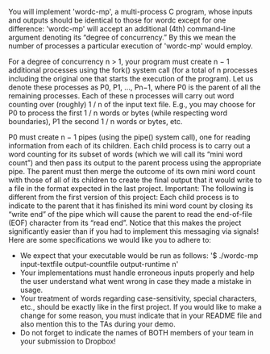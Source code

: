 You will implement 'wordc-mp', a multi-process C program, whose inputs and outputs should be identical to those for wordc except for one difference: 'wordc-mp' will accept an additional (4th) command-line argument denoting its “degree of concurrency.” By this we mean the number of processes a particular execution of 'wordc-mp' would employ. 

For a degree of concurrency n > 1, your program must create n − 1 additional processes using the fork() system call (for a total of n processes including the original one that starts the execution of the program). Let us denote these processes as P0, P1, ..., Pn−1, where P0 is the parent of all the remaining processes. Each of these n processes will carry out word counting over (roughly) 1 / n of the input text file. E.g., you may choose for P0 to process the first 1 / n words or bytes (while respecting word boundaries), P1 the second 1 / n words or bytes, etc. 

P0 must create n − 1 pipes (using the pipe() system call), one for reading information from each of its children. Each child process is to carry out a word counting for its subset of words (which we will call its “mini word count”) and then pass its output to the parent process using the appropriate pipe. The parent must then merge the outcome of its own mini word count with those of all of its children to create the final output that it would write to a file in the format expected in the last project. Important: The following is different from the first version of this project: Each child process is to indicate to the parent that it has finished its mini word count by closing its “write end” of the pipe which will cause the parent to read the end-of-file (EOF) character from its “read end”. Notice that this makes the project significantly easier than if you had to implement this messaging via signals! Here are some specifications we would like you to adhere to: 

* We expect that your executable would be run as follows:
'$ ./wordc-mp input-textfile output-countfile output-runtime n'
* Your implementations must handle erroneous inputs properly and help the user understand what went wrong in case they made a mistake in usage. 
* Your treatment of words regarding case-sensitivity, special characters, etc., should be exactly like in the first project. If you would like to make a change for some reason, you must indicate that in your README file and also mention this to the TAs during your demo. 
* Do not forget to indicate the names of BOTH members of your team in your submission to Dropbox!
